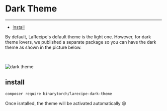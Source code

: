 # Dark Theme

---

- [Install](#install)

By default, LaRecipe's default theme is the light one. However, for dark theme lovers, we published a separate package so you can have the dark theme as shown in the picture below.

<br/>

![dark theme](/images/packages/dark-theme.png)

<a name="install"></a>
## install

```bash
composer require binarytorch/larecipe-dark-theme
```

Once isntalled, the theme will be activated automatically 😃

<larecipe-feedback></larecipe-feedback>
